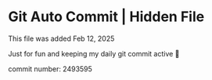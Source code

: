 # Git Auto Commit | Hidden File

This file was added Feb 12, 2025

Just for fun and keeping my daily git commit active 🤪

commit number: 2493595
